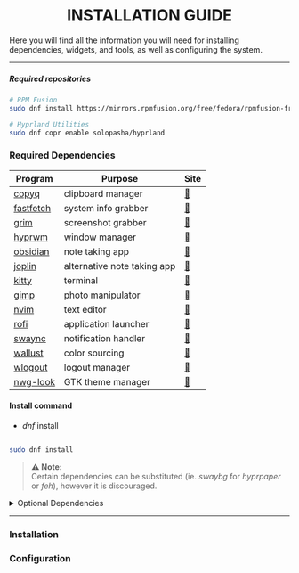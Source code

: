 <h1 align=center>INSTALLATION GUIDE</h1>

Here you will find all the information you will need for installing dependencies, widgets, and tools, as well as configuring the system.

---

##### Required repositories

```bash
# RPM Fusion
sudo dnf install https://mirrors.rpmfusion.org/free/fedora/rpmfusion-free-release-$(rpm -E %fedora).noarch.rpm https://mirrors.rpmfusion.org/nonfree/fedora/rpmfusion-nonfree-release-$(rpm -E %fedora).noarch.rpm

# Hyprland Utilities
sudo dnf copr enable solopasha/hyprland
```

### Required Dependencies


|    Program   |   Purpose   | Site |
| ------------ | ----------- | ---- |
| [copyq]() | clipboard manager | [🧩](https://hluk.github.io/CopyQ/) |
| [fastfetch]() | system info grabber | [🧩](https://github.com/fastfetch-cli/fastfetch) |
| [grim]() | screenshot grabber | [🧩](https://github.com/emersion/grim) |
| [hyprwm]() | window manager | [🧩](https://github.com/hyprwm/Hyprland) |
| [obsidian]() | note taking app | [🧩](https://obsidian.md/) |
| [joplin]() | alternative note taking app | [🧩](https://joplinapp.org/) |
| [kitty]() | terminal | [🧩](https://sw.kovidgoyal.net/kitty/) |
| [gimp]() | photo manipulator | [🧩](https://www.gimp.org/downloads/) |
| [nvim]() | text editor | [🧩](https://neovim.io/) |
| [rofi]() | application launcher | [🧩](https://github.com/davatorium/rofi) |
| [swaync]() | notification handler | [🧩](https://github.com/ErikReider/SwayNotificationCenter) |
| [wallust]() | color sourcing | [🧩](https://codeberg.org/explosion-mental/wallust) |
| [wlogout]() | logout manager | [🧩](https://github.com/ArtsyMacaw/wlogout) |
| [nwg-look]() | GTK theme manager | [🧩](https://nwg-piotr.github.io/nwg-shell/nwg-look.html) |


#### Install command

- *dnf* install
```bash

sudo dnf install 

```

</details>

> **⚠️ Note:**  
> Certain dependencies can be substituted (ie. *swaybg* for *hyprpaper* or *feh*), however it is discouraged.

<details>
	<summary>Optional Dependencies</summary>

>   Linked below are the official pages for all optional dependencies. Substituting these is fine. ***Click the name of the dependency to jump down the page to the install instructions.***

| Program | Purpose | Site |
| --- | --- | --- |
| [zed]() | alternative text editor | [🧩](https://zed.dev/) |
| [nm-applet]() | network manager | [🧩](https://wiki.archlinux.org/title/NetworkManager) |
| [pavucontrol]() | audio controller | [🧩](https://www.freedesktop.org/software/pulseaudio/pavucontrol/) |
| [blueman]() | bluetooth device manager | [🧩](https://wiki.archlinux.org/title/Blueman) |
| [btop]() | resource monitor | [🧩](https://www.tecmint.com/btop-system-monitoring-tool-for-linux/) |
| [htop]() | process viewer | [🧩](https://htop.dev/) |
| [cava]() | audio visualizer | [🧩](https://github.com/nerdnoise/cava) |
| [chafa]() | ASCII / ANSI art renderer | [🧩](https://hpjansson.org/chafa/) |
| [vifm]() | terminal based filebrowser | [🧩](https://vifm.info/) |
| [mpv]() | alternative video player | [🧩](https://mpv.io/) |
| [cmatrix]() | matrix terminal effect | [🧩](https://github.com/abishekvashok/cmatrix) |

</details>

---

### Installation

### Configuration
